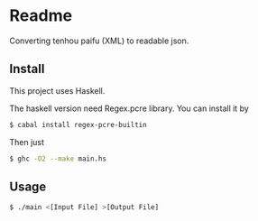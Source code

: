 # Readme

Converting tenhou paifu (XML) to readable json.

## Install

This project uses Haskell.

The haskell version need Regex.pcre library. You can install it by

```sh
$ cabal install regex-pcre-builtin
```

Then just

```sh
$ ghc -O2 --make main.hs
```

## Usage

```sh
$ ./main <[Input File] >[Output File]
```
